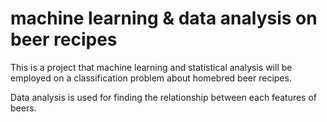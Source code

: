 # machine learning & data analysis on beer recipes
This is a project that machine learning and statistical analysis will be employed on a classification problem about
homebred beer recipes.

Data analysis is used for finding the relationship between each features of beers.